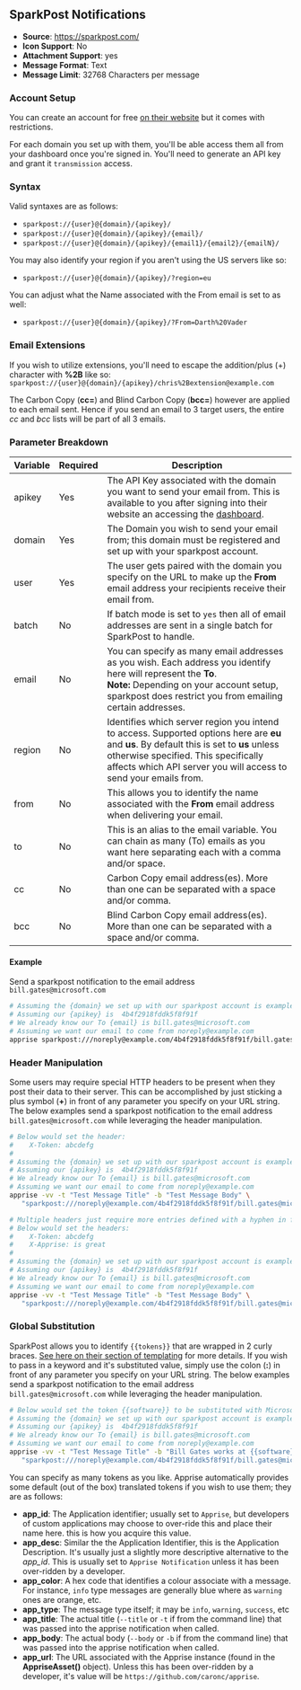 ## SparkPost Notifications
* **Source**: https://sparkpost.com/
* **Icon Support**: No
* **Attachment Support**: yes
* **Message Format**: Text
* **Message Limit**: 32768 Characters per message

### Account Setup
You can create an account for free [on their website](https://sparkpost.com/) but it comes with restrictions.

For each domain you set up with them, you'll be able access them all from your dashboard once you're signed in. You'll need to generate an API key and grant it `transmission` access.

### Syntax
Valid syntaxes are as follows:
* `sparkpost://{user}@{domain}/{apikey}/`
* `sparkpost://{user}@{domain}/{apikey}/{email}/`
* `sparkpost://{user}@{domain}/{apikey}/{email1}/{email2}/{emailN}/`

You may also identify your region if you aren't using the US servers like so:
* `sparkpost://{user}@{domain}/{apikey}/?region=eu`

You can adjust what the Name associated with the From email is set to as well:
* `sparkpost://{user}@{domain}/{apikey}/?From=Darth%20Vader`

### Email Extensions
If you wish to utilize extensions, you'll need to escape the addition/plus (+) character with **%2B** like so:<br/>
`sparkpost://{user}@{domain}/{apikey}/chris%2Bextension@example.com`

The Carbon Copy (**cc=**) and Blind Carbon Copy (**bcc=**) however are applied to each email sent.  Hence if you send an email to 3 target users, the entire *cc* and *bcc* lists will be part of all 3 emails.

### Parameter Breakdown
| Variable    | Required | Description
| ----------- | -------- | -----------
| apikey      | Yes      | The API Key associated with the domain you want to send your email from. This is available to you after signing into their website an accessing the [dashboard](https://app.sparkpost.com/app/domains).
| domain      | Yes      | The Domain you wish to send your email from; this domain must be registered and set up with your sparkpost account.
| user        | Yes      | The user gets paired with the domain you specify on the URL to make up the **From** email address your recipients receive their email from.
| batch       | No       | If batch mode is set to `yes` then all of email addresses are sent in a single batch for SparkPost to handle.
| email       | No       | You can specify as many email addresses as you wish. Each address you identify here will represent the **To**.<br/>**Note:** Depending on your account setup, sparkpost does restrict you from emailing certain addresses.
| region      | No       | Identifies which server region you intend to access. Supported options here are **eu** and **us**. By default this is set to **us** unless otherwise specified. This specifically affects which API server you will access to send your emails from.
| from        | No       | This allows you to identify the name associated with the **From** email address when delivering your email.
| to          | No       | This is an alias to the email variable. You can chain as many (To) emails as you want here separating each with a comma and/or space.
| cc   | No         | Carbon Copy email address(es).  More than one can be separated with a space and/or comma.
| bcc   | No     | Blind Carbon Copy email address(es).  More than one can be separated with a space and/or comma.

#### Example
Send a sparkpost notification to the email address `bill.gates@microsoft.com`
```bash
# Assuming the {domain} we set up with our sparkpost account is example.com
# Assuming our {apikey} is  4b4f2918fddk5f8f91f
# We already know our To {email} is bill.gates@microsoft.com
# Assuming we want our email to come from noreply@example.com
apprise sparkpost:///noreply@example.com/4b4f2918fddk5f8f91f/bill.gates@microsoft.com
```

### Header Manipulation
Some users may require special HTTP headers to be present when they post their data to their server.  This can be accomplished by just sticking a plus symbol (**+**) in front of any parameter you specify on your URL string. The below examples send a sparkpost notification to the email address `bill.gates@microsoft.com` while leveraging the header manipulation.
```bash
# Below would set the header:
#    X-Token: abcdefg
#
# Assuming the {domain} we set up with our sparkpost account is example.com
# Assuming our {apikey} is  4b4f2918fddk5f8f91f
# We already know our To {email} is bill.gates@microsoft.com
# Assuming we want our email to come from noreply@example.com
apprise -vv -t "Test Message Title" -b "Test Message Body" \
   "sparkpost:///noreply@example.com/4b4f2918fddk5f8f91f/bill.gates@microsoft.com/?+X-Token=abcdefg"

# Multiple headers just require more entries defined with a hyphen in front:
# Below would set the headers:
#    X-Token: abcdefg
#    X-Apprise: is great
#
# Assuming the {domain} we set up with our sparkpost account is example.com
# Assuming our {apikey} is  4b4f2918fddk5f8f91f
# We already know our To {email} is bill.gates@microsoft.com
# Assuming we want our email to come from noreply@example.com
apprise -vv -t "Test Message Title" -b "Test Message Body" \
   "sparkpost:///noreply@example.com/4b4f2918fddk5f8f91f/bill.gates@microsoft.com/?+X-Token=abcdefg&+X-Apprise=is%20great"
```

### Global Substitution
SparkPost allows you to identify `{{tokens}}` that are wrapped in 2 curly braces. [See here on their section of templating](https://developers.sparkpost.com/api/template-language/) for more details.  If you wish to pass in a keyword and it's substituted value, simply use the colon (**:**) in front of any parameter you specify on your URL string. The below examples send a sparkpost notification to the email address `bill.gates@microsoft.com` while leveraging the header manipulation.
```bash
# Below would set the token {{software}} to be substituted with Microsoft:
# Assuming the {domain} we set up with our sparkpost account is example.com
# Assuming our {apikey} is  4b4f2918fddk5f8f91f
# We already know our To {email} is bill.gates@microsoft.com
# Assuming we want our email to come from noreply@example.com
apprise -vv -t "Test Message Title" -b "Bill Gates works at {{software}}" \
   "sparkpost:///noreply@example.com/4b4f2918fddk5f8f91f/bill.gates@microsoft.com/?+software=Microsoft"
```

You can specify as many tokens as you like. Apprise automatically provides some default (out of the box) translated tokens if you wish to use them; they are as follows:
* **app_id**: The Application identifier; usually set to `Apprise`, but developers of custom applications may choose to over-ride this and place their name here.  this is how you acquire this value.
* **app_desc**:  Similar the the Application Identifier, this is the Application Description. It's usually just a slightly more descriptive alternative to the *app_id*.  This is usually set to `Apprise Notification` unless it has been over-ridden by a developer.
* **app_color**: A hex code that identifies a colour associate with a message.  For instance, `info` type messages are generally blue where as `warning` ones are orange, etc.
* **app_type**: The message type itself; it may be `info`, `warning`, `success`, etc
* **app_title**: The actual title (`--title` or `-t` if from the command line) that was passed into the apprise notification when called.
* **app_body**: The actual body (`--body` or `-b` if from the command line)  that was passed into the apprise notification when called.
* **app_url**: The URL associated with the Apprise instance (found in the **AppriseAsset()** object).  Unless this has been over-ridden by a developer, it's value will be `https://github.com/caronc/apprise`.

